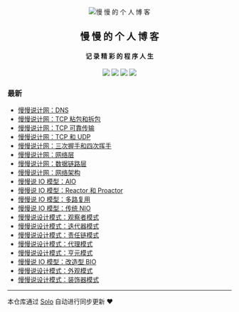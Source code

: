 <p align="center"><img alt="慢 慢 的 个 人 博 客" src="https://b3logfile.com/avatar/1629828567035_1629883350632.jpeg?imageView2/1/w/128/h/128/interlace/0/q/100"></p><h2 align="center">
慢 慢 的 个 人 博 客
</h2>

<h4 align="center">记 录 精 彩 的 程 序 人 生</h4>
<p align="center"><a title="慢 慢 的 个 人 博 客" target="_blank" href="https://github.com/marin-man/solo-blog"><img src="https://img.shields.io/github/last-commit/marin-man/solo-blog.svg?style=flat-square&color=FF9900"></a>
<a title="GitHub repo size in bytes" target="_blank" href="https://github.com/marin-man/solo-blog"><img src="https://img.shields.io/github/repo-size/marin-man/solo-blog.svg?style=flat-square"></a>
<a title="Solo Version" target="_blank" href="https://github.com/88250/solo/releases"><img src="https://img.shields.io/badge/solo-4.3.1-f1e05a.svg?style=flat-square&color=blueviolet"></a>
<a title="Hits" target="_blank" href="https://github.com/88250/hits"><img src="https://hits.b3log.org/marin-man/solo-blog.svg"></a></p>

### 最新

* [慢慢说计网：DNS](http://localhost:8080/articles/2021/10/04/1633359437065.html)
* [慢慢说计网：TCP 粘包和拆包](http://localhost:8080/articles/2021/10/04/1633346765576.html)
* [慢慢说计网：TCP 可靠传输](http://localhost:8080/articles/2021/10/04/1633345897916.html)
* [慢慢说计网：TCP 和 UDP](http://localhost:8080/articles/2021/10/03/1633267762213.html)
* [慢慢说计网：三次握手和四次挥手](http://localhost:8080/articles/2021/10/03/1633266929674.html)
* [慢慢说计网：网络层](http://localhost:8080/articles/2021/10/03/1633265132086.html)
* [慢慢说计网：数据链路层](http://localhost:8080/articles/2021/09/27/1632745377480.html)
* [慢慢说计网：网络架构](http://localhost:8080/articles/2021/09/27/1632743919134.html)
* [慢慢说 IO 模型：AIO](http://localhost:8080/articles/2021/09/25/1632576113247.html)
* [慢慢说 IO 模型：Reactor 和 Proactor](http://localhost:8080/articles/2021/09/25/1632574146209.html)
* [慢慢说 IO 模型：多路复用](http://localhost:8080/articles/2021/09/20/1632142580621.html)
* [慢慢说 IO 模型：传统 NIO](http://localhost:8080/articles/2021/09/19/1632056048629.html)
* [慢慢说设计模式：观察者模式](http://localhost:8080/articles/2021/09/18/1631969743339.html)
* [慢慢说设计模式：迭代器模式](http://localhost:8080/articles/2021/09/18/1631969698765.html)
* [慢慢说设计模式：责任链模式](http://localhost:8080/articles/2021/09/18/1631969649853.html)
* [慢慢说设计模式：代理模式](http://localhost:8080/articles/2021/09/17/1631882228308.html)
* [慢慢说设计模式：亨元模式](http://localhost:8080/articles/2021/09/17/1631880376819.html)
* [慢慢说 IO 模型：改造型 BIO](http://localhost:8080/articles/2021/09/10/1631280170182.html)
* [慢慢说设计模式：外观模式](http://localhost:8080/articles/2021/09/10/1631278434926.html)
* [慢慢说设计模式：装饰器模式](http://localhost:8080/articles/2021/09/10/1631277040485.html)



---

本仓库通过 [Solo](https://github.com/88250/solo) 自动进行同步更新 ❤️ 